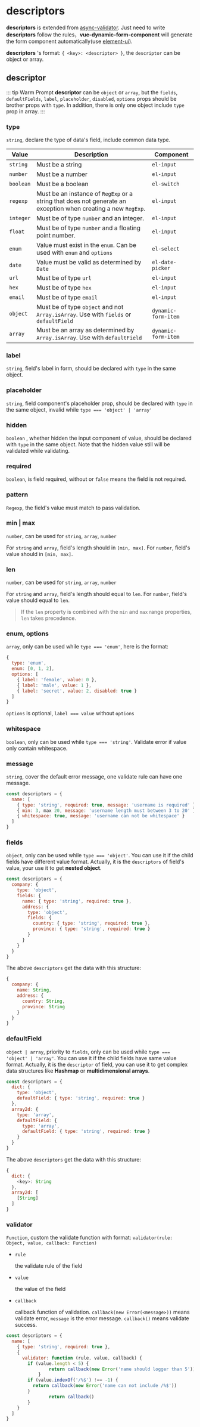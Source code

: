 # descriptors

**descriptors**  is extended from [async-validator](https://github.com/yiminghe/async-validator). Just need to write **descriptors** follow the rules，**vue-dynamic-form-component** will generate the form component automatically(use [element-ui](https://element.faas.ele.me)).

**descriptors** 's format:  `{ <key>: <descriptor> }`, the `descriptor` can be object or array.



## descriptor

::: tip Warm Prompt
**descriptor** can be `object` or `array`, but the `fields`, `defaultFields`, `label`, `placeholder`, `disabled`, `options`  props should be brother props with `type`. In addition, there is only one object include `type` prop in array.
:::

### type

`string`, declare the type of data's field, include common data type.

| Value     | Description                                                  | Component           |
| --------- | ------------------------------------------------------------ | ------------------- |
| `string`  | Must be a string                                             | `el-input`          |
| `number`  | Must be a number                                             | `el-input`          |
| `boolean` | Must be a boolean                                            | `el-switch`         |
| `regexp`  | Must be an instance of `RegExp` or a string that does not generate an exception when creating a new `RegExp`. | `el-input`          |
| `integer` | Must be of type `number` and an integer.                     | `el-input`          |
| `float`   | Must be of type `number` and a floating point number.        | `el-input`          |
| `enum`    | Value must exist in the `enum`. Can be used with `enum` and `options` | `el-select`         |
| `date`    | Value must be valid as determined by `Date`                  | `el-date-picker`    |
| `url`     | Must be of type `url`                                        | `el-input`          |
| `hex`     | Must be of type `hex`                                        | `el-input`          |
| `email`   | Must be of type `email`                                      | `el-input`          |
| `object`  | Must be of type `object` and not `Array.isArray`. Use with `fields` or `defaultField` | `dynamic-form-item` |
| `array`   | Must be an array as determined by `Array.isArray`. Use with `defaultField` | `dynamic-form-item` |

### label

`string`, field's label in form, should be declared with `type` in the same object.

### placeholder

`string`, field component's placeholder prop, should be declared with `type` in the same object, invalid while `type === 'object' | 'array'`

### hidden

`boolean` , whether hidden the input component of value, should be declared with `type` in the same object. Note that the hidden value still will be validated while validating.

### required

`boolean`, is field required, without or `false` means the field is not required.

### pattern

`Regexp`, the field's value must match to pass validation.

### min | max

`number`, can be used for `string`, `array`, `number`

For `string` and `array`, field's length should in `[min, max]`. For `number`, field's value should in `[min, max]`.

### len

`number`, can be used for `string`, `array`, `number`

For `string` and `array`, field's length should equal to `len`. For `number`, field's value should equal to `len`. 

> If the `len` property is combined with the `min` and `max` range properties, `len` takes precedence.

### enum, options

`array`, only can be used while `type === 'enum'`, here is the format:

```js
{
  type: 'enum',
  enum: [0, 1, 2],
  options: [
    { label: 'female', value: 0 },
    { label: 'male', value: 1 },
    { label: 'secret', value: 2, disabled: true }
  ]
}
```

`options` is optional, `label === value` without `options`

### whitespace

`boolean`, only can be used while `type === 'string'`. Validate error if value only contain whitespace.

### message

`string`, cover the default error message, one validate rule can have one message.

```js
const descriptors = {
  name: [
    { type: 'string', required: true, message: 'username is required' },
    { min: 3, max 20, message: 'username length must between 3 to 20' },
    { whitespace: true, message: 'username can not be whitespace' }
  ]
}
```

### fields

`object`, only can be used while `type === 'object'`. You can use it if the child fields have different value format. Actually, it is the `descriptors` of field's value, your use it to get **nested object**.

```js
const descriptors = {
  company: {
    type: 'object',
    fields: {
      name: { type: 'string', required: true },
      address: {
        type: 'object',
        fields: {
          country: { type: 'string', required: true },
          province: { type: 'string', required: true }
        }
      }
    }
  }
}
```

The above `descriptors` get the data with this structure:

```js
{
  company: {
    name: String,
    address: {
      country: String,
      province: String
    }
  }
}
```

### defaultField

`object | array`, priority to `fields`, only can be used while `type === 'object' | 'array'`. You can use it if the child fields have same value format. Actually, it is the `descriptor` of field, you can use it to get complex data structures like **Hashmap** or **multidimensional arrays**.

```js
const descriptors = {
  dict: {
    type: 'object',
    defaultField: { type: 'string', required: true }
  },
  array2d: {
    type: 'array',
    defaultField: {
      type: 'array',
      defaultField: { type: 'string', required: true }
    }
  }
}
```

The above `descriptors` get the data with this structure:

```js
{
  dict: {
    <key>: String
  },
  array2d: [
    [String]
  ]
}
```

### validator

`Function`, custom the validate function with format: `validator(rule: Object, value, callback: Function)`

- `rule`

  the validate rule of the field

- `value`

  the value of the field

- `callback`

  callback function of validation. `callback(new Error(<message>))` means validate error, `message` is the error message. `callback()` means validate success.

```js
const descriptors = {
  name: [
    { type: 'string', required: true },
    {
      validator: function (rule, value, callback) {
      	if (value.length < 5) {
    			return callback(new Error('name should logger than 5'))
    		}
        if (value.indexOf('/%$') !== -1) {
          return callback(new Error('name can not include /%$'))
        }
				return callback()
    	}
    }
  ]
}
```

